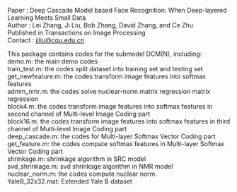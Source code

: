 Paper : Deep Cascade Model based Face Recognition: When Deep-layered Learning Meets Small Data<br />
Author : Lei Zhang, Ji Liu, Bob Zhang, David Zhang, and Ce Zhu<br />
Published in Transactions on Image Processing<br />
Contact : jiliu@cqu.edu.cn<br />

This package contains codes for the submodel DCM(N), including:<br />
demo.m: the main demo codes<br />
train_test.m: the codes split dataset into training set and testing set<br />
get_newfeature.m: the codes transform image features into softmax features<br />
admm_nmr.m: the codes solve nuclear-norm matrix regression matrix regression<br />
block4.m: the codes transform image features into softmax features in second channel of Multi-level Image Coding part<br /> 
block16.m: the codes transform image features into softmax features in third channel of Multi-level Image Coding part<br /> 
deep_cascade.m: the codes for Multi-layer Softmax Vector Coding part<br />
get_feature.m: the codes compute softmax features in Multi-layer Softmax Vector Coding part<br />
shrinkage.m: shrinkage algorithm in SRC model<br />
svd_shrinkage.m: svd shrinkage algorithm in NMR model<br />
nuclear_norm.m: the codes compute nuclear norm.<br />
YaleB_32x32.mat: Extended Yale B dataset
